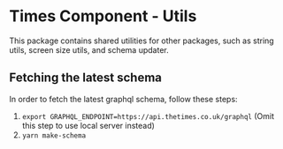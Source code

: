 # Times Component - Utils

This package contains shared utilities for other packages, such as string utils,
screen size utils, and schema updater.

## Fetching the latest schema

In order to fetch the latest graphql schema, follow these steps:

1. `export GRAPHQL_ENDPOINT=https://api.thetimes.co.uk/graphql` (Omit this step
   to use local server instead)
2. `yarn make-schema`
